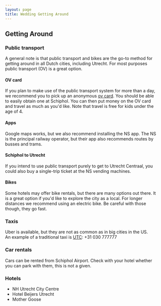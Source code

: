 ```yaml
---
layout: page
title: Wedding Getting Around
---
```


<div class='class_01'>
<h2>Getting Around</h2>
  
<h3>Public transport</h3> 
  
<p>
  A general note is that public transport and bikes are the go-to method for 
  getting around in all Dutch cities, including Utrecht. 
  For most purposes public transport (OV) is a great option. 
</p>
  

  <h4>OV card</h4><p>
  If you plan to make use of the public transport system for more than a day, we
  recommend you to pick up an anonymous 
  <a href="https://www.holland.com/global/tourism/information/public-transport/ov-chip-card-5.htm">ov card</a>. 
  You should be able to easily
  obtain one at Schiphol. You can then put money on the OV card and travel as
  much as you'd like. Note that travel is free for kids under the age of 4.  
</p>
  
  <h4>Apps</h4><p>
  Google maps works, but we also recommend installing the NS app. 
  The NS is the principal railway operator, but their app also recommends 
  routes by busses and trams. 
</p>

<h4>Schiphol to Utrecht</h4><p>
  If you intend to use public transport purely to get to Utrecht Centraal, you
  could also buy a single-trip ticket at the NS vending machines.
</p>

<h4>Bikes</h4><p>
  Some hotels may offer bike rentals, but there are many options out there.
  It is a great option if you'd like to explore the city as a local. For 
  longer distances we recommend using an electric bike. Be careful with those 
  though, they go fast.
</p>

<h3>Taxis</h3><p>
  Uber is available, but they are not as common as in big cities in the US.
  <br>
  An example of a traditional taxi is <a href="https://utc.nl/">UTC</a>: +31 030 777777
</p>

<h3>Car rentals</h3><p>
Cars can be rented from Schiphol Airport. Check with your hotel whether you can
park with them, this is not a given. 
</p>

<h3>Hotels</h3>

<ul>
  <li>NH Utrecht City Centre </li>
  <li>Hotel Beijers Utrecht </li>
  <li>Mother Goose</li>
</ul> 
  
</div> 
